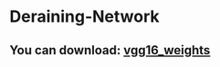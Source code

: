 # Deraining-Network

## You can download: [vgg16_weights]("https://www.cs.toronto.edu/~frossard/post/vgg16/")
